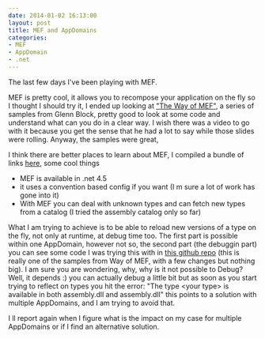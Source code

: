 ```yaml
---
date: 2014-01-02 16:13:00
layout: post
title: MEF and AppDomains
categories:
- MEF
- AppDomain
- .net
---
```


The last few days I've been playing with MEF.

MEF is pretty cool, it allows you to recompose your application on the fly so I thought I should try it, I ended up looking at ["The Way of MEF"][way-of-mef], a series of samples from Glenn Block, pretty good to look at some code and understand what can you do in a clear way. I wish there was a video to go with it because you get the sense that he had a lot to say while those slides were rolling. Anyway, the samples were great, 

I think there are better places to learn about MEF, I compiled a bundle of links [here][mef-bundle], some cool things
-  MEF is available in .net 4.5 
-  it uses a convention based config if you want (I m sure a lot of work has gone into it)
-  With MEF you can deal with unknown types and can fetch new types from a catalog (I tried the assembly catalog only so far)

What I am trying to achieve is to be able to reload new versions of a type on the fly, not only at runtime, at debug time too. The first part is possible within one AppDomain, however not so, the second part (the debuggin part) you can see some code I was trying this with in [this github repo][github-temp-mef] (this is really one of the samples from Way of MEF, with a few changes but nothing big). I am sure you are wondering, why, why is it not possible to Debug? Well, it depends :) you can actually debug a little bit but as soon as you start trying to reflect on types you hit the error: "The type &lt;your type&gt; is available in both assembly.dll and assembly.dll" this points to a solution with multiple AppDomains, and I am trying to avoid that. 

I ll report again when I figure what is the impact on my case for multiple AppDomains or if I find an alternative solution.

[way-of-mef]:[http://codebetter.com/glennblock/2010/06/13/way-of-mef-slides-and-code/]
[mef-bundle]:[http://bitly.com/bundles/roundcrisis/5]
[github-temp-mef]:[https://github.com/Andrea/TempMEF]
